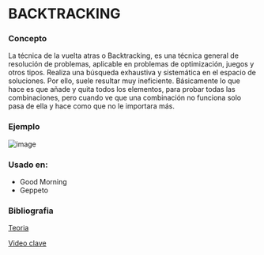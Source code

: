 # BACKTRACKING

### Concepto
La técnica de la vuelta atras o Backtracking, es una técnica general de resolución de problemas, aplicable en problemas de optimización, juegos y otros tipos. Realiza una búsqueda exhaustiva y sistemática en el espacio de soluciones. Por ello, suele resultar muy ineficiente.
Básicamente lo que hace es que añade y quita todos los elementos, para probar todas las combinaciones, pero cuando ve que una combinación no funciona solo pasa de ella y hace como que no le importara más.


### Ejemplo 
![image](https://user-images.githubusercontent.com/102009436/193961293-794bd668-2648-459b-a64d-37ae37283951.png)


### Usado en:
- Good Morning
- Geppeto

### Bibliografia 
[Teoria](http://dis.um.es/~nmarin/transparencias-backtracking-AED-II.pdf)

[Video clave](https://www.youtube.com/watch?v=XQYGwKiqV3Y)

